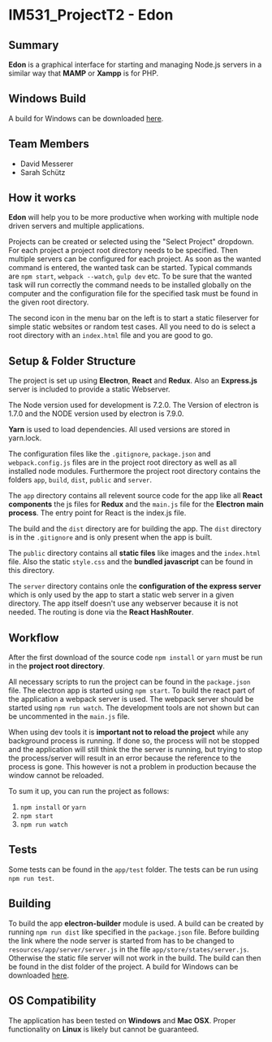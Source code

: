 # IM531_ProjectT2 - Edon

## Summary

**Edon** is a graphical interface for starting and managing Node.js servers in a similar way that **MAMP** or **Xampp** is for PHP.

## Windows Build

A build for Windows can be downloaded [here](https://purr-purr-purr.herokuapp.com/).

## Team Members
* David Messerer
* Sarah Schütz

## How it works

**Edon** will help you to be more productive when working with multiple node driven servers and multiple applications.

Projects can be created or selected using the "Select Project" dropdown. For each project a project root directory needs to be specified. Then multiple servers can be configured for each project. As soon as the wanted command is entered, the wanted task can be started. Typical commands are `npm start`, `webpack --watch`, `gulp dev` etc. To be sure that the wanted task will run correctly the command needs to be installed globally on the computer and the configuration file for the specified task must be found in the given root directory.

The second icon in the menu bar on the left is to start a static fileserver for simple static websites or random test cases. All you need to do is select a root directory with an `index.html` file and you are good to go. 

## Setup & Folder Structure

The project is set up using **Electron**, **React** and **Redux**. Also an **Express.js** server is included to provide a static Webserver.

The Node version used for development is 7.2.0.
The Version of electron is 1.7.0 and the NODE version used by electron is 7.9.0.

**Yarn** is used to load dependencies. All used versions are stored in yarn.lock.

The configuration files like the `.gitignore`, `package.json` and `webpack.config.js` files are in the project root directory as well as all installed node modules. Furthermore the project root directory contains the folders `app`, `build`, `dist`, `public` and `server`.

The `app` directory contains all relevent source code for the app like all **React components** the js files for **Redux** and the `main.js` file for the **Electron main process**. The entry point for React is the index.js file.

The build and the `dist` directory are for building the app. The `dist` directory is in the `.gitignore` and is only present when the app is built.

The `public` directory contains all **static files** like images and the `index.html` file. Also the static `style.css` and the **bundled javascript** can be found in this directory.

The `server` directory contains onle the **configuration of the express server** which is only used by the app to start a static web server in a given directory. The app itself doesn't use any webserver because it is not needed. The routing is done via the **React HashRouter**.

## Workflow

After the first download of the source code `npm install` or `yarn` must be run in the **project root directory**.

All necessary scripts to run the project can be found in the `package.json` file. The electron app is started using `npm start`. To build the react part of the application a webpack server is used. The webpack server should be started using `npm run watch`. The development tools are not shown but can be uncommented in the `main.js` file.

When using dev tools it is **important not to reload the project** while any background process is running. If done so, the process will not be stopped and the application will still think the the server is running, but trying to stop the process/server will result in an error because the reference to the process is gone. This however is not a problem in production because the window cannot be reloaded.

To sum it up, you can run the project as follows:
1. `npm install` or `yarn`
2. `npm start`
3. `npm run watch`

## Tests

Some tests can be found in the `app/test` folder. The tests can be run using `npm run test`.

## Building

To build the app **electron-builder** module is used. A build can be created by running `npm run dist` like specified in the `package.json` file. Before building the link where the node server is started from has to be changed to `resources/app/server/server.js` in the file `app/store/states/server.js`. Otherwise the static file server will not work in the build. The build can then be found in the dist folder of the project. A build for Windows can be downloaded [here](https://purr-purr-purr.herokuapp.com/).

## OS Compatibility

The application has been tested on **Windows** and **Mac OSX**. Proper functionality on **Linux** is likely but cannot be guaranteed.
